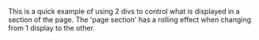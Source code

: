 This is a quick example of using 2 divs to control what is displayed in a section of the page.
The 'page section' has a rolling effect when changing from 1 display to the other.

